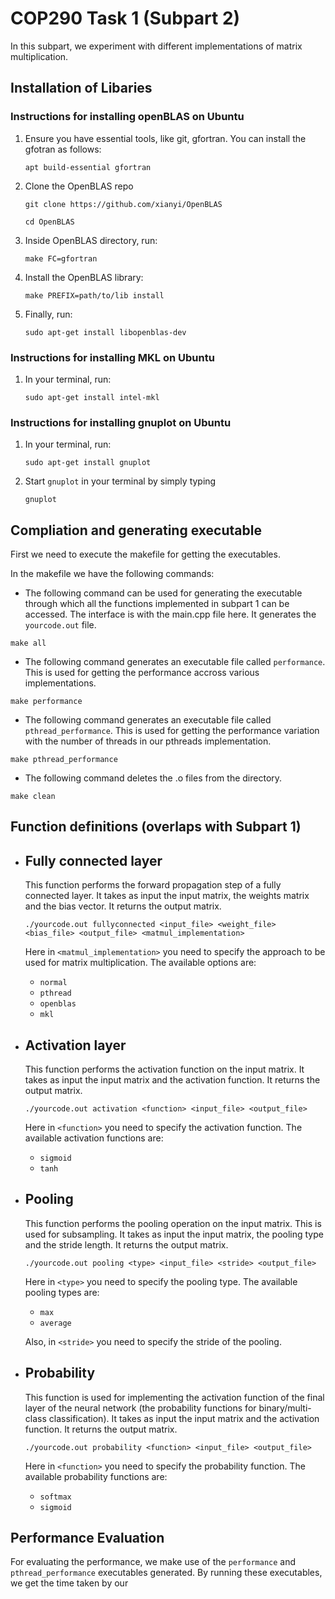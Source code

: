 # COP290 Task 1 (Subpart 2)

In this subpart, we experiment with different implementations of matrix multiplication. 

## Installation of Libaries

### Instructions for installing openBLAS on Ubuntu

1) Ensure you have essential tools, like git, gfortran. You can install the gfotran as follows:

    ```apt build-essential gfortran```

2) Clone the OpenBLAS repo

    ```git clone https://github.com/xianyi/OpenBLAS```

    ```cd OpenBLAS```

3) Inside OpenBLAS directory, run:

   ```make FC=gfortran```

4) Install the OpenBLAS library:

    ```make PREFIX=path/to/lib install```

5) Finally, run:
   
   ```sudo apt-get install libopenblas-dev```

### Instructions for installing MKL on Ubuntu
1. In your terminal, run:
    
   ```sudo apt-get install intel-mkl```

### Instructions for installing gnuplot on Ubuntu
1. In your terminal, run:

    ```sudo apt-get install gnuplot```
2. Start ```gnuplot``` in your terminal by simply typing
   
   ```gnuplot```


## Compliation and generating executable

First we need to execute the makefile for getting the executables.

In the makefile we have the following commands:

* The following command can be used for generating the executable through which all the functions implemented in subpart 1 can be accessed. The interface is with the main.cpp file here. It generates the `yourcode.out` file.

```console
make all
```

* The following command generates an executable file called `performance`. This is used for getting the performance accross various implementations.

```console
make performance
```

* The following command generates an executable file called `pthread_performance`. This is used for getting the performance variation with the number of threads in our pthreads implementation.

```console
make pthread_performance
```

* The following command deletes the .o files from the directory.

```console
make clean
```

## Function definitions (overlaps with Subpart 1)

* ## Fully connected layer
  
    This function performs the forward propagation step of a fully connected layer. It takes as input the input matrix, the weights matrix and the bias vector. It returns the output matrix.

  `./yourcode.out fullyconnected <input_file> <weight_file> <bias_file> <output_file> <matmul_implementation>`

  Here in `<matmul_implementation>` you need to specify the approach to be used for matrix multiplication. The available options are:
  * `normal`
  * `pthread`
  * `openblas`
  * `mkl`

* ## Activation layer

    This function performs the activation function on the input matrix. It takes as input the input matrix and the activation function. It returns the output matrix.

    `./yourcode.out activation <function> <input_file> <output_file>`

    Here in `<function>` you need to specify the activation function. The available activation functions are:
    * `sigmoid`
    * `tanh`
  
* ## Pooling 

    This function performs the pooling operation on the input matrix. This is used for subsampling. It takes as input the input matrix, the pooling type and the stride length. It returns the output matrix.

    `./yourcode.out pooling <type> <input_file> <stride> <output_file>`

    Here in `<type>` you need to specify the pooling type. The available pooling types are:
    * `max`
    * `average`

    Also, in `<stride>` you need to specify the stride of the pooling.
* ## Probability

    This function is used for implementing the activation function of the final layer of the neural network (the probability functions for binary/multi-class classification). It takes as input the input matrix and the activation function. It returns the output matrix.

    `./yourcode.out probability <function> <input_file> <output_file>`

    Here in `<function>` you need to specify the probability function. The available probability functions are:
    * `softmax`
    * `sigmoid`


## Performance Evaluation

For evaluating the performance, we make use of the `performance` and `pthread_performance` executables generated. By running these executables, we get the time taken by our 
